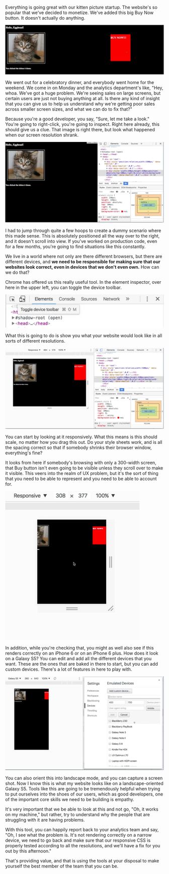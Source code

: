 Everything is going great with our kitten picture startup. The website's so popular that we've decided to monetize. We've added this big Buy Now button. It doesn't actually do anything.

![Kitten Startup](../images/tools-use-the-device-toolbar-to-emulate-different-screens-kitten-startup.png)

We went out for a celebratory dinner, and everybody went home for the weekend. We come in on Monday and the analytics department's like, "Hey, whoa. We've got a huge problem. We're seeing sales on large screens, but certain users are just not buying anything at all. Is there any kind of insight that you can give us to help us understand why we're getting poor sales across smaller screen sizes, and what we can do to fix that?"

Because you're a good developer, you say, "Sure, let me take a look." You're going to right-click, you're going to inspect. Right here already, this should give us a clue. That image is right there, but look what happened when our screen resolution shrank.

![Resolution Error](../images/tools-use-the-device-toolbar-to-emulate-different-screens-resolution-error.png)

I had to jump through quite a few hoops to create a dummy scenario where this made sense. This is absolutely positioned all the way over to the right, and it doesn't scroll into view. If you've worked on production code, even for a few months, you're going to find situations like this constantly.

We live in a world where not only are there different browsers, but there are different devices, and **we need to be responsible for making sure that our websites look correct, even in devices that we don't even own.** How can we do that?

Chrome has offered us this really useful tool. In the element inspector, over here in the upper left, you can toggle the device toolbar.

![Toggle Device Toolbar](../images/tools-use-the-device-toolbar-to-emulate-different-screens-toggle-device-toolbar.png)

What this is going to do is show you what your website would look like in all sorts of different resolutions.

![Demo Resolution](../images/tools-use-the-device-toolbar-to-emulate-different-screens-demo-resolution.png)

You can start by looking at it responsively. What this means is this should scale, no matter how you drag this out. Do your style sheets work, and is all the spacing correct so that if somebody shrinks their browser window, everything's fine?

It looks from here if somebody's browsing with only a 300-width screen, that Buy button isn't even going to be visible unless they scroll over to make it visible. This veers into the realm of UX problem, but it's the sort of thing that you need to be able to represent and you need to be able to account for.

![Bad Resolution](../images/tools-use-the-device-toolbar-to-emulate-different-screens-bad-resolution.png)

In addition, while you're checking that, you might as well also see if this renders correctly on an iPhone 6 or on an iPhone 6 plus. How does it look on a Galaxy S5? You can edit and add all the different devices that you want. These are the ones that are baked in there to start, but you can add custom devices. There's a lot of features in here to play with.

![Device Resolution Emulation](../images/tools-use-the-device-toolbar-to-emulate-different-screens-device-emulation.png)

You can also orient this into landscape mode, and you can capture a screen shot. Now I know this is what my website looks like on a landscape-oriented Galaxy S5. Tools like this are going to be tremendously helpful when trying to put ourselves into the shoes of our users, which as good developers, one of the important core skills we need to be building is empathy.

It's very important that we be able to look at this and not go, "Oh, it works on my machine," but rather, try to understand why the people that are struggling with it are having problems.

With this tool, you can happily report back to your analytics team and say, "Oh, I see what the problem is. It's not rendering correctly on a narrow device, we need to go back and make sure that our responsive CSS is properly tested according to all the resolutions, and we'll have a fix for you out by this afternoon."

That's providing value, and that is using the tools at your disposal to make yourself the best member of the team that you can be.